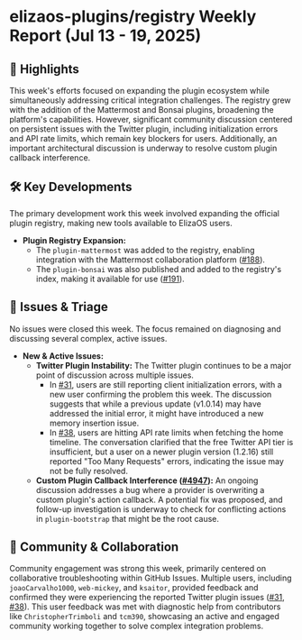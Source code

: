 # elizaos-plugins/registry Weekly Report (Jul 13 - 19, 2025)

## 🚀 Highlights
This week's efforts focused on expanding the plugin ecosystem while simultaneously addressing critical integration challenges. The registry grew with the addition of the Mattermost and Bonsai plugins, broadening the platform's capabilities. However, significant community discussion centered on persistent issues with the Twitter plugin, including initialization errors and API rate limits, which remain key blockers for users. Additionally, an important architectural discussion is underway to resolve custom plugin callback interference.

## 🛠️ Key Developments
The primary development work this week involved expanding the official plugin registry, making new tools available to ElizaOS users.

*   **Plugin Registry Expansion:**
    *   The `plugin-mattermost` was added to the registry, enabling integration with the Mattermost collaboration platform ([#188](https://github.com/elizaos-plugins/registry/pull/188)).
    *   The `plugin-bonsai` was also published and added to the registry's index, making it available for use ([#191](https://github.com/elizaos-plugins/registry/pull/191)).

## 🐛 Issues & Triage
No issues were closed this week. The focus remained on diagnosing and discussing several complex, active issues.

*   **New & Active Issues:**
    *   **Twitter Plugin Instability:** The Twitter plugin continues to be a major point of discussion across multiple issues.
        *   In [#31](https://github.com/elizaos-plugins/registry/issues/31), users are still reporting client initialization errors, with a new user confirming the problem this week. The discussion suggests that while a previous update (v1.0.14) may have addressed the initial error, it might have introduced a new memory insertion issue.
        *   In [#38](https://github.com/elizaos-plugins/registry/issues/38), users are hitting API rate limits when fetching the home timeline. The conversation clarified that the free Twitter API tier is insufficient, but a user on a newer plugin version (1.2.16) still reported "Too Many Requests" errors, indicating the issue may not be fully resolved.
    *   **Custom Plugin Callback Interference ([#4947](https://github.com/elizaos-plugins/registry/issues/4947)):** An ongoing discussion addresses a bug where a provider is overwriting a custom plugin's action callback. A potential fix was proposed, and follow-up investigation is underway to check for conflicting actions in `plugin-bootstrap` that might be the root cause.

## 💬 Community & Collaboration
Community engagement was strong this week, primarily centered on collaborative troubleshooting within GitHub Issues. Multiple users, including `joaoCarvalho1000`, `web-mickey`, and `ksaitor`, provided feedback and confirmed they were experiencing the reported Twitter plugin issues ([#31](https://github.com/elizaos-plugins/registry/issues/31), [#38](https://github.com/elizaos-plugins/registry/issues/38)). This user feedback was met with diagnostic help from contributors like `ChristopherTrimboli` and `tcm390`, showcasing an active and engaged community working together to solve complex integration problems.